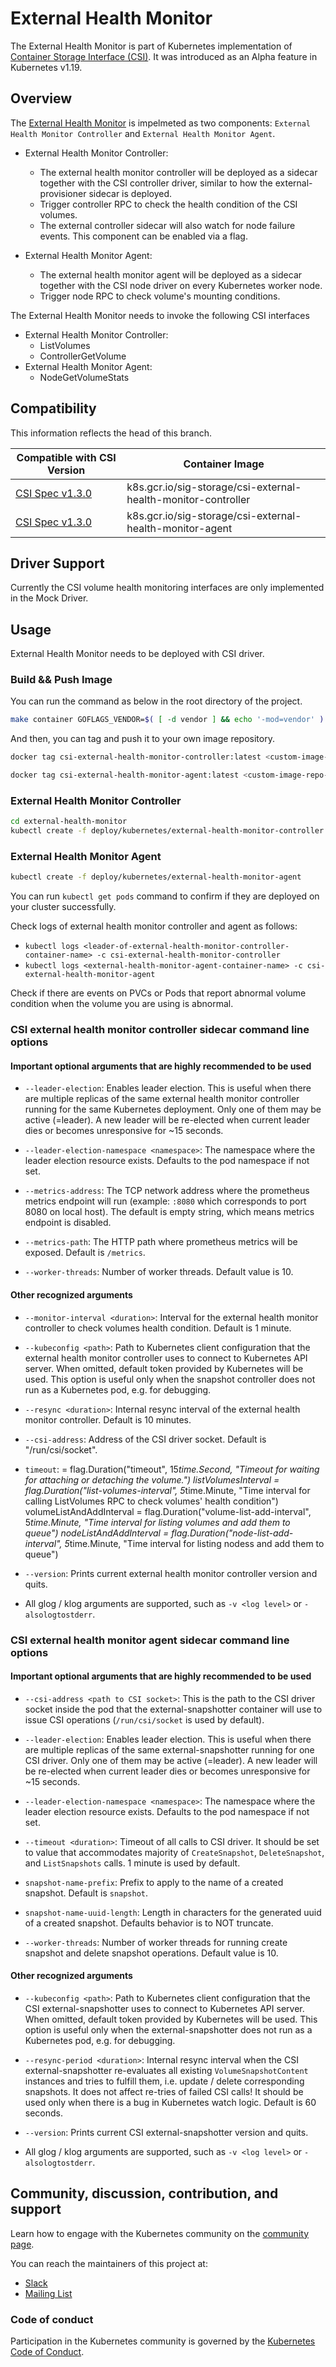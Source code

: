 # External Health Monitor

The External Health Monitor is part of Kubernetes implementation of [Container Storage Interface (CSI)](https://github.com/container-storage-interface/spec). It was introduced as an Alpha feature in Kubernetes v1.19.

## Overview

The [External Health Monitor](https://github.com/kubernetes/enhancements/tree/master/keps/sig-storage/1432-volume-health-monitor) is impelmeted as two components: `External Health Monitor Controller` and `External Health Monitor Agent`.

- External Health Monitor Controller:
  - The external health monitor controller will be deployed as a sidecar together with the CSI controller driver, similar to how the external-provisioner sidecar is deployed.
  - Trigger controller RPC to check the health condition of the CSI volumes.
  - The external controller sidecar will also watch for node failure events. This component can be enabled via a flag.

- External Health Monitor Agent:
  - The external health monitor agent will be deployed as a sidecar together with the CSI node driver on every Kubernetes worker node.
  - Trigger node RPC to check volume's mounting conditions.

The External Health Monitor needs to invoke the following CSI interfaces

- External Health Monitor Controller:
  - ListVolumes
  - ControllerGetVolume
- External Health Monitor Agent:
  - NodeGetVolumeStats

## Compatibility

This information reflects the head of this branch.

| Compatible with CSI Version | Container Image |
| ------------------------------------------------------------------------------------------ | -------------------------------|
| [CSI Spec v1.3.0](https://github.com/container-storage-interface/spec/releases/tag/v1.3.0) | k8s.gcr.io/sig-storage/csi-external-health-monitor-controller |
| [CSI Spec v1.3.0](https://github.com/container-storage-interface/spec/releases/tag/v1.3.0) | k8s.gcr.io/sig-storage/csi-external-health-monitor-agent |

## Driver Support

Currently the CSI volume health monitoring interfaces are only implemented in the Mock Driver.

## Usage

External Health Monitor needs to be deployed with CSI driver.

### Build && Push Image

You can run the command as below in the root directory of the project.

```bash
make container GOFLAGS_VENDOR=$( [ -d vendor ] && echo '-mod=vendor' )
```

And then, you can tag and push it to your own image repository.

```bash
docker tag csi-external-health-monitor-controller:latest <custom-image-repo-addr>/csi-external-health-monitor-controller:<custom-image-tag>

docker tag csi-external-health-monitor-agent:latest <custom-image-repo-addr>/csi-external-health-monitor-agent:<custom-image-tag>
```

### External Health Monitor Controller

```bash
cd external-health-monitor
kubectl create -f deploy/kubernetes/external-health-monitor-controller
```

### External Health Monitor Agent

```bash
kubectl create -f deploy/kubernetes/external-health-monitor-agent
```

You can run `kubectl get pods` command to confirm if they are deployed on your cluster successfully.

Check logs of external health monitor controller and agent as follows:

-  `kubectl logs <leader-of-external-health-monitor-controller-container-name> -c csi-external-health-monitor-controller`
-  `kubectl logs <external-health-monitor-agent-container-name> -c csi-external-health-monitor-agent`

Check if there are events on PVCs or Pods that report abnormal volume condition when the volume you are using is abnormal.

### CSI external health monitor controller sidecar command line options

#### Important optional arguments that are highly recommended to be used
* `--leader-election`: Enables leader election. This is useful when there are multiple replicas of the same external health monitor controller running for the same Kubernetes deployment. Only one of them may be active (=leader). A new leader will be re-elected when current leader dies or becomes unresponsive for ~15 seconds.

* `--leader-election-namespace <namespace>`: The namespace where the leader election resource exists. Defaults to the pod namespace if not set.

* `--metrics-address`: The TCP network address where the prometheus metrics endpoint will run (example: `:8080` which corresponds to port 8080 on local host). The default is empty string, which means metrics endpoint is disabled.

* `--metrics-path`: The HTTP path where prometheus metrics will be exposed. Default is `/metrics`.

* `--worker-threads`: Number of worker threads. Default value is 10.

#### Other recognized arguments
* `--monitor-interval <duration>`: Interval for the external health monitor controller to check volumes health condition. Default is 1 minute.

* `--kubeconfig <path>`: Path to Kubernetes client configuration that the external health monitor controller uses to connect to Kubernetes API server. When omitted, default token provided by Kubernetes will be used. This option is useful only when the snapshot controller does not run as a Kubernetes pod, e.g. for debugging.

* `--resync <duration>`: Internal resync interval of the external health monitor controller. Default is 10 minutes.

* `--csi-address`: Address of the CSI driver socket. Default is "/run/csi/socket".

* `timeout`:                  = flag.Duration("timeout", 15*time.Second, "Timeout for waiting for attaching or detaching the volume.")
        listVolumesInterval      = flag.Duration("list-volumes-interval", 5*time.Minute, "Time interval for calling ListVolumes RPC to check volumes' health condition")
        volumeListAndAddInterval = flag.Duration("volume-list-add-interval", 5*time.Minute, "Time interval for listing volumes and add them to queue")
        nodeListAndAddInterval   = flag.Duration("node-list-add-interval", 5*time.Minute, "Time interval for listing nodess and add them to queue")

* `--version`: Prints current external health monitor controller version and quits.

* All glog / klog arguments are supported, such as `-v <log level>` or `-alsologtostderr`.

### CSI external health monitor agent sidecar command line options

#### Important optional arguments that are highly recommended to be used
* `--csi-address <path to CSI socket>`: This is the path to the CSI driver socket inside the pod that the external-snapshotter container will use to issue CSI operations (`/run/csi/socket` is used by default).

* `--leader-election`: Enables leader election. This is useful when there are multiple replicas of the same external-snapshotter running for one CSI driver. Only one of them may be active (=leader). A new leader will be re-elected when current leader dies or becomes unresponsive for ~15 seconds.

* `--leader-election-namespace <namespace>`: The namespace where the leader election resource exists. Defaults to the pod namespace if not set.

* `--timeout <duration>`: Timeout of all calls to CSI driver. It should be set to value that accommodates majority of `CreateSnapshot`, `DeleteSnapshot`, and `ListSnapshots` calls. 1 minute is used by default.

* `snapshot-name-prefix`: Prefix to apply to the name of a created snapshot. Default is `snapshot`.

* `snapshot-name-uuid-length`: Length in characters for the generated uuid of a created snapshot. Defaults behavior is to NOT truncate.

* `--worker-threads`: Number of worker threads for running create snapshot and delete snapshot operations. Default value is 10.

#### Other recognized arguments
* `--kubeconfig <path>`: Path to Kubernetes client configuration that the CSI external-snapshotter uses to connect to Kubernetes API server. When omitted, default token provided by Kubernetes will be used. This option is useful only when the external-snapshotter does not run as a Kubernetes pod, e.g. for debugging.

* `--resync-period <duration>`: Internal resync interval when the CSI external-snapshotter re-evaluates all existing `VolumeSnapshotContent` instances and tries to fulfill them, i.e. update / delete corresponding snapshots. It does not affect re-tries of failed CSI calls! It should be used only when there is a bug in Kubernetes watch logic. Default is 60 seconds.

* `--version`: Prints current CSI external-snapshotter version and quits.

* All glog / klog arguments are supported, such as `-v <log level>` or `-alsologtostderr`.

## Community, discussion, contribution, and support

Learn how to engage with the Kubernetes community on the [community page](http://kubernetes.io/community/).

You can reach the maintainers of this project at:

- [Slack](https://kubernetes.slack.com/messages/sig-storage)
- [Mailing List](https://groups.google.com/forum/#!forum/kubernetes-sig-storage)

### Code of conduct

Participation in the Kubernetes community is governed by the [Kubernetes Code of Conduct](code-of-conduct.md).
